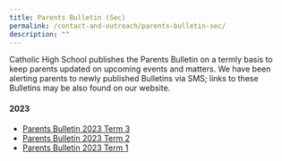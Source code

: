 ```yaml
---
title: Parents Bulletin (Sec)
permalink: /contact-and-outreach/parents-bulletin-sec/
description: ""
---
```

Catholic High School publishes the Parents Bulletin on a termly basis to keep parents updated on upcoming events and matters. We have been alerting parents to newly published Bulletins via SMS; links to these Bulletins may be also found on our website.
#### 2023

 * [Parents Bulletin 2023 Term 3](https://drive.google.com/file/d/1mxRHTOWJHTdRc0rrB2_El_JSto-B2gBk/view?usp=sharing)
 * [Parents Bulletin 2023 Term 2](https://drive.google.com/file/d/1ADTZT0-YmsbpdjOy03Y_9wWa_HrLn-4r/view?usp=sharing)
 * [Parents Bulletin 2023 Term 1](https://drive.google.com/file/d/1NVeX5TzgPQr_R_v4daeiDxmMYSbzWTVx/view?usp=sharing)